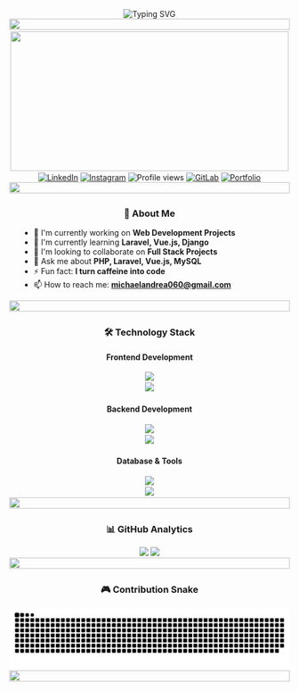 <div align="center">
  <img src="https://readme-typing-svg.herokuapp.com?font=Montserrat&weight=600&size=35&pause=1000&color=3F97F7&center=true&vCenter=true&random=false&width=600&lines=Welcome+to+Mianaqu+Space+%F0%9F%8C%9F;Full+Stack+Developer+%F0%9F%92%BB;Building+Digital+Solutions+%F0%9F%9B%A0;From+Indonesia+%F0%9F%87%AE%F0%9F%87%A9" alt="Typing SVG" />
</div>

<div align="center">
  <img src="https://i.imgur.com/dBaSKWF.gif" height="20" width="100%">
</div>

<div align="center">
  <img src="https://media.giphy.com/media/qgQUggAC3Pfv687qPC/giphy.gif" width="500" height="250"/>
</div>

<div align="center">
  <a href="https://linkedin.com/in/michael-aqu-74b4912a9" target="_blank"><img src="https://img.shields.io/badge/LinkedIn-0077B5?style=for-the-badge&logo=linkedin&logoColor=white" alt="LinkedIn"/></a>
  <a href="https://instagram.com/mianaqu" target="_blank"><img src="https://img.shields.io/badge/Instagram-E4405F?style=for-the-badge&logo=instagram&logoColor=white" alt="Instagram"/></a>
  <img src="https://komarev.com/ghpvc/?username=mianaqu&style=for-the-badge&color=blue" alt="Profile views"/>
<a href="https://gitlab.com/mianaqu"><img src="https://img.shields.io/badge/GitLab-330F63?style=for-the-badge&logo=gitlab&logoColor=white" alt="GitLab"/></a>
  <a href="https://github.com/mianaqu" target="_blank"><img src="https://img.shields.io/badge/Portfolio-000000?style=for-the-badge&logo=github&logoColor=white" alt="Portfolio"/></a>
  
</div>

<div align="center">
  <img src="https://i.imgur.com/dBaSKWF.gif" height="20" width="100%">
</div>

<h3 align="center">💫 About Me</h3>

<div align="left" style="margin-left: 20px;">
  
- 🔭 I'm currently working on **Web Development Projects**
- 🌱 I'm currently learning **Laravel, Vue.js, Django**
- 👯 I'm looking to collaborate on **Full Stack Projects**
- 💬 Ask me about **PHP, Laravel, Vue.js, MySQL**
- ⚡ Fun fact: **I turn caffeine into code**
- 📫 How to reach me: **michaelandrea060@gmail.com**

</div>

<div align="center">
<img src="https://i.imgur.com/dBaSKWF.gif" height="20" width="100%">
</div>

<h3 align="center">🛠️ Technology Stack</h3>
<div align="center">

<h4>Frontend Development</h4>
<!-- Client-side technologies that users interact with directly -->
<img src="https://skillicons.dev/icons?i=html,css,js,ts" /><br>
<!-- Frontend Frameworks & Libraries -->
<img src="https://skillicons.dev/icons?i=react,vue,bootstrap,tailwind" /><br>

<h4>Backend Development</h4>
<!-- Server-side technologies that handle business logic -->
<img src="https://skillicons.dev/icons?i=php,python,nodejs,java" /><br>
<!-- Backend Frameworks -->
<img src="https://skillicons.dev/icons?i=laravel,django,express,spring" /><br>

<h4>Database & Tools</h4>
<!-- Databases -->
<img src="https://skillicons.dev/icons?i=mysql,postgresql,mongodb,redis" /><br>
<!-- Development Tools -->
<img src="https://skillicons.dev/icons?i=github,gitlab,vscode,figma,postman" />

</div>



<div align="center">
  <img src="https://i.imgur.com/dBaSKWF.gif" height="20" width="100%">
</div>

<h3 align="center">📊 GitHub Analytics</h3>

<div align="center">
  <img src="https://github-readme-stats.vercel.app/api/top-langs/?username=mianaqu&layout=compact&theme=tokyonight&hide_border=true" height="150"/>
  <img src="https://github-readme-streak-stats.herokuapp.com/?user=halfirzzha&theme=tokyonight&hide_border=true" height="150"/>
</div>

<div align="center">
  <img src="https://i.imgur.com/dBaSKWF.gif" height="20" width="100%">
</div>

<h3 align="center">🎮 Contribution Snake</h3>

<div align="center">
  <a href="https://github.com/mianaqu">
    <img src="https://raw.githubusercontent.com/platane/snk/output/github-contribution-grid-snake-dark.svg" alt="snake animation" />
  </a>
</div>

<div align="center">
  <img src="https://i.imgur.com/dBaSKWF.gif" height="20" width="100%">
</div>
